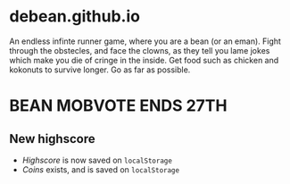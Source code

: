 # debean.github.io
An endless infinte runner game, where you are a bean (or an eman). Fight through the obstecles, and face the clowns, as they tell you lame jokes which make you die of cringe in the inside. Get food such as chicken and kokonuts to survive longer. Go as far as possible. 

# BEAN MOBVOTE ENDS 27TH

## New highscore
- *Highscore* is now saved on `localStorage`
- *Coins* exists, and is saved on `localStorage`
